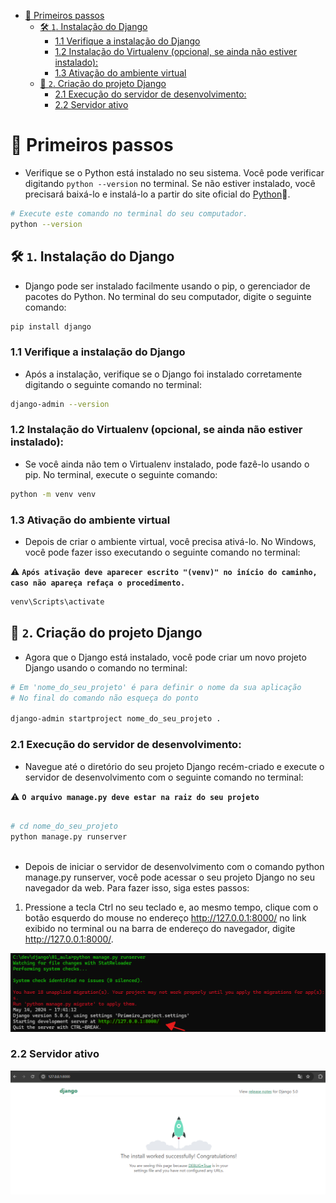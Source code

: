 

- [👣 Primeiros passos](#-primeiros-passos)
  - [🛠️ `1`. Instalação do Django](#️-1-instalação-do-django)
    - [1.1 Verifique a instalação do Django](#11-verifique-a-instalação-do-django)
    - [1.2 Instalação do Virtualenv (opcional, se ainda não estiver instalado):](#12-instalação-do-virtualenv-opcional-se-ainda-não-estiver-instalado)
    - [1.3 Ativação do ambiente virtual](#13-ativação-do-ambiente-virtual)
  - [🚀 `2`. Criação do projeto Django](#-2-criação-do-projeto-django)
    - [2.1 Execução do servidor de desenvolvimento:](#21-execução-do-servidor-de-desenvolvimento)
    - [2.2 Servidor ativo](#22-servidor-ativo)


# 👣 Primeiros passos

- Verifique se o Python está instalado no seu sistema. Você pode verificar digitando `python --version` no terminal. Se não estiver instalado, você precisará baixá-lo e instalá-lo a partir do site oficial do [Python](https://www.python.org/downloads/)🐍.

```bash
# Execute este comando no terminal do seu computador.
python --version
```

## 🛠️ `1`. Instalação do Django
- Django pode ser instalado facilmente usando o pip, o gerenciador de pacotes do Python. No terminal do seu computador, digite o seguinte comando:

```bash
pip install django  
```

### 1.1 Verifique a instalação do Django
- Após a instalação, verifique se o Django foi instalado corretamente digitando o seguinte comando no terminal:

```bash
django-admin --version  
```

### 1.2 Instalação do Virtualenv (opcional, se ainda não estiver instalado):
- Se você ainda não tem o Virtualenv instalado, pode fazê-lo usando o pip. No terminal, execute o seguinte comando:

```bash
python -m venv venv   
```

### 1.3 Ativação do ambiente virtual
- Depois de criar o ambiente virtual, você precisa ativá-lo. No Windows, você pode fazer isso executando o seguinte comando no terminal:

⚠️ **`Após ativação deve aparecer escrito "(venv)" no início do caminho, caso não apareça refaça o procedimento.`**


```bash
venv\Scripts\activate 
```

## 🚀 `2`. Criação do projeto Django

- Agora que o Django está instalado, você pode criar um novo projeto Django usando o comando no terminal:

```bash
# Em 'nome_do_seu_projeto' é para definir o nome da sua aplicação
# No final do comando não esqueça do ponto

django-admin startproject nome_do_seu_projeto . 
```

### 2.1 Execução do servidor de desenvolvimento:
- Navegue até o diretório do seu projeto Django recém-criado e execute o servidor de desenvolvimento com o seguinte comando no terminal:
  
⚠️ **`O arquivo manage.py deve estar na raiz do seu projeto`**

```bash

# cd nome_do_seu_projeto
python manage.py runserver
   
```

- Depois de iniciar o servidor de desenvolvimento com o comando python manage.py runserver, você pode acessar o seu projeto Django no seu navegador da web. Para fazer isso, siga estes passos:


1. Pressione a tecla Ctrl no seu teclado e, ao mesmo tempo, clique com o botão esquerdo do mouse no endereço http://127.0.0.1:8000/ no link exibido no terminal ou na barra de endereço do navegador, digite http://127.0.0.1:8000/.


![img-promtpt](https://github.com/FabioFlorencio/Django-framework/blob/master/img/img-prompt-runserver.png)

### 2.2 Servidor ativo

![site](https://github.com/FabioFlorencio/Django-framework/blob/master/img/img-servidor-ativo.png)





